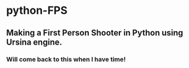 # python-FPS
## Making a First Person Shooter in Python using Ursina engine.

### Will come back to this when I have time!
